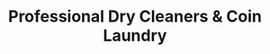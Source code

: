 ---
title: "Professional Dry Cleaners & Coin Laundry"
url: /sayreville/professional-dry-cleaners-und-coin-laundry/
shop: Wäscherei
---